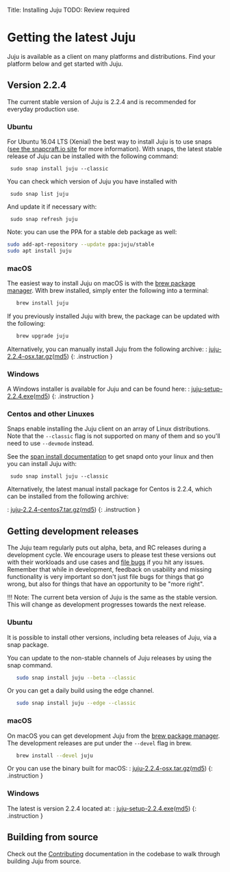 Title: Installing Juju
TODO:  Review required

# Getting the latest Juju

Juju is available as a client on many platforms and distributions. Find your
platform below and get started with Juju.

## Version 2.2.4

The current stable version of Juju is 2.2.4 and is recommended for everyday
production use.


### Ubuntu

For Ubuntu 16.04 LTS (Xenial) the best way to install Juju is to use snaps
([see the snapcraft.io site][snapcraft] for more information). With snaps, the
latest stable release of Juju can be installed with the following command:

     sudo snap install juju --classic

You can check which version of Juju you have installed with

     sudo snap list juju

And update it if necessary with:

     sudo snap refresh juju

Note: you can use the PPA for a stable deb package as well:

```bash
sudo add-apt-repository --update ppa:juju/stable
sudo apt install juju
```
### macOS

The easiest way to install Juju on macOS is with the [brew package
manager][brew]. With brew installed, simply enter the following into a
terminal:

```bash
   brew install juju
```

If you previously installed Juju with brew, the package can be
updated with the following:

```bash
   brew upgrade juju
```

Alternatively, you can manually install Juju from the following archive:
: [juju-2.2.4-osx.tar.gz](https://launchpad.net/juju/2.2/2.2.4/+download/juju-2.2.4-osx.tar.gz)([md5](https://launchpad.net/juju/2.2/2.2.4/+download/juju-2.2.4-osx.tar.gz/+md5))
{: .instruction }

### Windows

A Windows installer is available for Juju and can be found here:
: [juju-setup-2.2.4.exe](https://launchpad.net/juju/2.2/2.2.4/+download/juju-setup-2.2.4.exe)([md5](https://launchpad.net/juju/2.2/2.2.4/+download/juju-setup-2.2.4.exe/+md5))
{: .instruction }

### Centos and other Linuxes

Snaps enable installing the Juju client on an array of Linux distributions.
Note that the `--classic` flag is not supported on many of them and so you'll
need to use `--devmode` instead.

See the [span install documentation][snap-install] to get snapd onto your linux and then you
can install Juju with:

```
 sudo snap install juju --classic
```

Alternatively, the latest manual install package for Centos is 2.2.4, which
can be installed from the following archive:

: [juju-2.2.4-centos7.tar.gz](https://launchpad.net/juju/2.2/2.2.4/+download/juju-2.2.4-centos7.tar.gz)([md5](https://launchpad.net/juju/2.2/2.2.4/+download/juju-2.2.4-centos7.tar.gz/+md5))
{: .instruction }

## Getting development releases

The Juju team regularly puts out alpha, beta, and RC releases during a
development cycle. We encourage users to please test these versions out with
their workloads and use cases and [file bugs][bugs] if you hit any issues.
Remember that while in development, feedback on usability and missing
functionality is very important so don't just file bugs for things that go
wrong, but also for things that have an opportunity to be "more right".

!!! Note:
    The current beta version of Juju is the same as the stable version. This
    will change as development progresses towards the next release.

### Ubuntu

It is possible to install other versions, including beta releases of
Juju, via a snap package.

You can update to the non-stable channels of Juju releases by using the snap
command.

```bash
   sudo snap install juju --beta --classic
```

Or you can get a daily build using the edge channel.

```bash
   sudo snap install juju --edge --classic
```

### macOS

On macOS you can get development Juju from the [brew package manager][brew].
The development releases are put under the `--devel` flag in brew.

```bash
   brew install --devel juju
```

Or you can use the binary built for macOS:
: [juju-2.2.4-osx.tar.gz](https://launchpad.net/juju/2.2/2.2.4/+download/juju-2.2.4-osx.tar.gz)([md5](https://launchpad.net/juju/2.2/2.2.4/+download/juju-2.2.4-osx.tar.gz/+md5))
{: .instruction }

### Windows

The latest is version 2.2.4 located at:
: [juju-setup-2.2.4.exe](https://launchpad.net/juju/2.2/2.2.4/+download/juju-setup-2.2.4.exe)([md5](https://launchpad.net/juju/2.2/2.2.4/+download/juju-setup-2.2.4.exe/+md5))
{: .instruction }

## Building from source

Check out the [Contributing][contributing] documentation in the codebase to walk through
building Juju from source.


[brew]: https://brew.sh/
[bugs]: https://bugs.launchpad.net/juju/
[contributing]: https://github.com/juju/juju/blob/develop/CONTRIBUTING.md
[install]: ./reference-install.html
[snapcraft]: https://snapcraft.io
[snap-install]: https://snapcraft.io/docs/core/install
